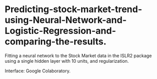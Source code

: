 # Predicting-stock-market-trend-using-Neural-Network-and-Logistic-Regression-and-comparing-the-results.

Fitting a neural network to the Stock Market data in the ISLR2 package using a single hidden layer with 10 units, and regularization.

Interface: Google Colaboratory.
